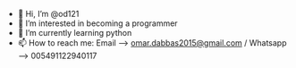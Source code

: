 - 👋 Hi, I’m @od121
- 👀 I’m interested in becoming a programmer
- 🌱 I’m currently learning python
- 📫 How to reach me:
      Email --> omar.dabbas2015@gmail.com / Whatsapp --> 005491122940117


